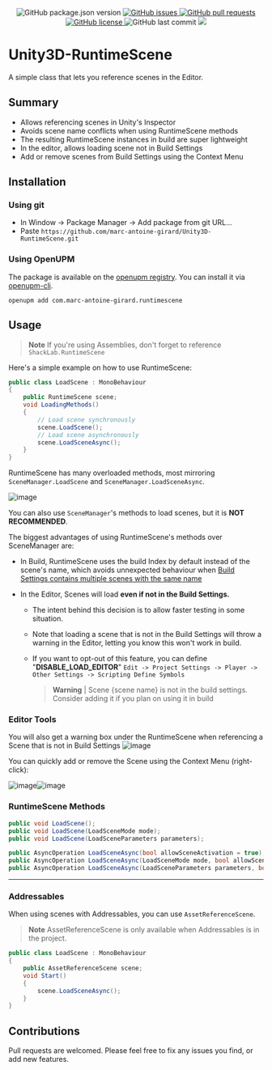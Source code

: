 <p align="center">
    <img alt="GitHub package.json version" src ="https://img.shields.io/github/package-json/v/marc-antoine-girard/Unity3D-RuntimeScene" />
    <a href="https://github.com/marc-antoine-girard/Unity3D-RuntimeScene/issues">
        <img alt="GitHub issues" src ="https://img.shields.io/github/issues/marc-antoine-girard/Unity3D-RuntimeScene" />
    </a>
    <a href="https://github.com/marc-antoine-girard/Unity3D-RuntimeScene/pulls">
        <img alt="GitHub pull requests" src ="https://img.shields.io/github/issues-pr/marc-antoine-girard/Unity3D-RuntimeScene" />
    </a>
    <a href="https://github.com/marc-antoine-girard/Unity3D-RuntimeScene/blob/main/LICENSE.md">
        <img alt="GitHub license" src ="https://img.shields.io/github/license/marc-antoine-girard/Unity3D-RuntimeScene" />
    </a>
    <img alt="GitHub last commit" src ="https://img.shields.io/github/last-commit/marc-antoine-girard/Unity3D-RuntimeScene" />
    <a href="https://openupm.com/packages/com.marc-antoine-girard.runtimescene/">
        <img src="https://img.shields.io/npm/v/com.marc-antoine-girard.runtimescene?label=openupm&registry_uri=https://package.openupm.com" />
    </a>
</p>

# Unity3D-RuntimeScene

A simple class that lets you reference scenes in the Editor.

## Summary

-   Allows referencing scenes in Unity's Inspector
-   Avoids scene name conflicts when using RuntimeScene methods
-   The resulting RuntimeScene instances in build are super lightweight
-   In the editor, allows loading scene not in Build Settings
-   Add or remove scenes from Build Settings using the Context Menu

## Installation

### Using git

-   In Window -> Package Manager -> Add package from git URL...
-   Paste `https://github.com/marc-antoine-girard/Unity3D-RuntimeScene.git`

### Using OpenUPM

The package is available on the [openupm registry](https://openupm.com). You can install it via [openupm-cli](https://github.com/openupm/openupm-cli).

    openupm add com.marc-antoine-girard.runtimescene

## Usage

> **Note** If you're using Assemblies, don't forget to reference `ShackLab.RuntimeScene`

Here's a simple example on how to use RuntimeScene:

```csharp
public class LoadScene : MonoBehaviour
{
    public RuntimeScene scene;
    void LoadingMethods()
    {
        // Load scene synchronously 
        scene.LoadScene();
        // Load scene asynchronously 
        scene.LoadSceneAsync();
    }
}
```

RuntimeScene has many overloaded methods, most mirroring `SceneManager.LoadScene` and `SceneManager.LoadSceneAsync`.

![image](https://user-images.githubusercontent.com/62125329/185726016-3e3b8e08-9649-4c7e-8758-21e6ae85f3de.png)

You can also use `SceneManager`'s methods to load scenes, but it is **NOT RECOMMENDED**.

The biggest advantages of using RuntimeScene's methods over SceneManager are:

-   In Build, RuntimeScene uses the build Index by default instead of the scene's name, which avoids unnexpected behaviour when [Build Settings contains multiple scenes with the same name](https://docs.unity3d.com/ScriptReference/SceneManagement.SceneManager.LoadScene.html#:~:text=The%20given%20sceneName,the%20full%20path.)

-   In the Editor, Scenes will load **even if not in the Build Settings.**

    -   The intent behind this decision is to allow faster testing in some situation.
    -   Note that loading a scene that is not in the Build Settings will throw a warning in the Editor, letting you know this won't work in build.
    -   If you want to opt-out of this feature, you can define "**DISABLE_LOAD_EDITOR**" `Edit -> Project Settings -> Player -> Other Settings -> Scripting Define Symbols`

        > **Warning** | Scene {scene name} is not in the build settings. Consider adding it if you plan on using it in build

### Editor Tools

You will also get a warning box under the RuntimeScene when referencing a Scene that is not in Build Settings
![image](https://user-images.githubusercontent.com/62125329/185725959-067f4c64-eb16-44a8-a4af-bfc9334717db.png)

You can quickly add or remove the Scene using the Context Menu (right-click):

![image](https://user-images.githubusercontent.com/62125329/185725977-e1b07dc2-e92a-4abe-926a-f000590b598f.png)![image](https://user-images.githubusercontent.com/62125329/185725988-7b5e7148-c808-49b0-ae51-0ec30d28c99c.png)

### RuntimeScene Methods

```csharp
public void LoadScene();
public void LoadScene(LoadSceneMode mode);
public void LoadScene(LoadSceneParameters parameters);

public AsyncOperation LoadSceneAsync(bool allowSceneActivation = true);
public AsyncOperation LoadSceneAsync(LoadSceneMode mode, bool allowSceneActivation = true);
public AsyncOperation LoadSceneAsync(LoadSceneParameters parameters, bool allowSceneActivation = true);
```

* * *

### Addressables

When using scenes with Addressables, you can use `AssetReferenceScene`.

> **Note** AssetReferenceScene is only available when Addressables is in the project.

```csharp
public class LoadScene : MonoBehaviour
{
    public AssetReferenceScene scene;
    void Start()
    {
        scene.LoadSceneAsync();
    }
}
```

## Contributions

Pull requests are welcomed. Please feel free to fix any issues you find, or add new features.
